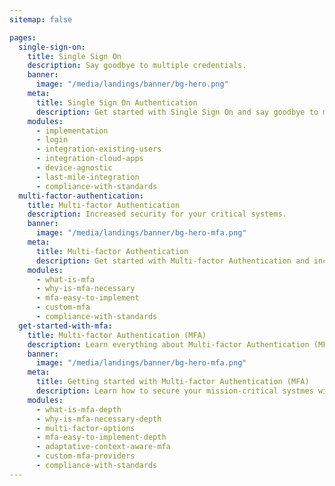 ```yaml
---
sitemap: false

pages:
  single-sign-on:
    title: Single Sign On 
    description: Say goodbye to multiple credentials.
    banner:
      image: "/media/landings/banner/bg-hero.png"
    meta:
      title: Single Sign On Authentication
      description: Get started with Single Sign On and say goodbye to multiple credentials.
    modules:
      - implementation
      - login
      - integration-existing-users
      - integration-cloud-apps
      - device-agnostic
      - last-mile-integration
      - compliance-with-standards
  multi-factor-authentication:
    title: Multi-factor Authentication 
    description: Increased security for your critical systems.
    banner:
      image: "/media/landings/banner/bg-hero-mfa.png"
    meta:
      title: Multi-factor Authentication
      description: Get started with Multi-factor Authentication and increase security of your critical systems.
    modules:
      - what-is-mfa
      - why-is-mfa-necessary
      - mfa-easy-to-implement
      - custom-mfa
      - compliance-with-standards
  get-started-with-mfa:
    title: Multi-factor Authentication (MFA) 
    description: Learn everything about Multi-factor Authentication (MFA) and how you can start using it right now on your application.
    banner:
      image: "/media/landings/banner/bg-hero-mfa.png"
    meta:
      title: Getting started with Multi-factor Authentication (MFA)
      description: Learn how to secure your mission-critical systmes with Multi-factor Authentication (MFA).
    modules:
      - what-is-mfa-depth
      - why-is-mfa-necessary-depth
      - multi-factor-options
      - mfa-easy-to-implement-depth
      - adaptative-context-aware-mfa
      - custom-mfa-providers
      - compliance-with-standards
---
```

